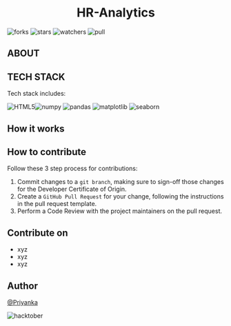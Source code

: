 <div align='center'>
    <h1> HR-Analytics </h1>
</div>

![forks](https://img.shields.io/github/forks/Priyanka142806/HR-Analytics?style=social)
![stars](https://img.shields.io/github/stars/Priyanka142806/HR-Analytics?style=social)
![watchers](https://img.shields.io/github/watchers/Priyanka142806/HR-Analytics?style=social)
![pull](https://img.shields.io/github/issues-pr/Priyanka142806/HR-Analytics)







## ABOUT

## TECH STACK

Tech stack includes:

<img alt="HTML5" src="https://img.shields.io/badge/python-grey?&style=for-the-badge&logo=python&logoColor=blue" >![numpy](https://img.shields.io/badge/numpy-black?&style=for-the-badge&logo=numpy&logoColor=yellow) ![pandas](https://img.shields.io/badge/pandas-white?&style=for-the-badge&logo=pandas&logoColor=black) ![matplotlib](https://img.shields.io/badge/matplotlib-blue?&style=for-the-badge&logo=circle&logoColor=black) ![seaborn](https://img.shields.io/badge/seaborn-orange?&style=for-the-badge&logo=appveyor&logoColor=blue)

## How it works

## How to contribute
Follow these 3 step process for contributions:

1. Commit changes to a `git branch`, making sure to sign-off those changes for the Developer Certificate of Origin.
2. Create a `GitHub Pull Request` for your change, following the instructions in the pull request template.
3. Perform a Code Review with the project maintainers on the pull request.


## Contribute on
- xyz
- xyz
- xyz

## Author
[@Priyanka](https://github.com/Priyanka142806)

![hacktober](https://hacktoberfest.digitalocean.com/_nuxt/img/logo-hacktoberfest-full2.aa1e9d9.svg)
